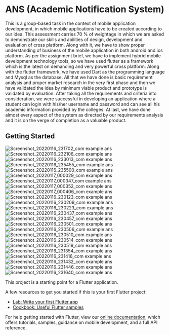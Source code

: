 # ANS (Academic Notification System)

This is a group-based task in the context of mobile application development, in which mobile applications have to be created according to our idea. This assessment carries 70 % of weightage in which we are asked to demonstrate our skills and abilities of design, development and evaluation of cross platform.  Along with it, we have to show proper understanding of business of the mobile application in both android and ios platform. As per the assignment brief, we have to implement hybrid mobile development technology tools, so we have used flutter as a framework which is the latest on demanding and very powerful cross platform. Along with the flutter framework, we have used Dart as the programming language and Mysql as the database. All that we have done is basic requirement analysis and proper market research in the very first phase and then we have validated the idea by minimum viable product and prototype is validated by evaluation.  After taking all the requirements and criteria into consideration, we were successful in developing an application where a student can login with his/her username and password and can see all his academic information provided by the colleges. At last, we have done almost every aspect of the system as directed by our requirements analysis and it is on the verge of completion as a valuable product.

## Getting Started
![Screenshot_20220116_231702_com example ans](https://user-images.githubusercontent.com/79441756/149673529-d22703ee-1193-45cc-ad29-bc33f58af0f4.jpg)
![Screenshot_20220116_232106_com example ans](https://user-images.githubusercontent.com/79441756/149673532-2370fd99-8513-48ea-a92b-6b4d61747a34.jpg)
![Screenshot_20220116_233013_com example ans](https://user-images.githubusercontent.com/79441756/149673534-38984dd3-d1e3-4597-b91a-b269c52234ba.jpg)
![Screenshot_20220116_235455_com example ans](https://user-images.githubusercontent.com/79441756/149673538-6bdfcce4-87a7-4ad6-b647-85ea57c383ed.jpg)
![Screenshot_20220116_235500_com example ans](https://user-images.githubusercontent.com/79441756/149673542-bce203b2-5ddb-4057-a01c-a3804f6f280f.jpg)
![Screenshot_20220117_000029_com example ans](https://user-images.githubusercontent.com/79441756/149673544-62e21fe6-80fb-4682-86ba-c7ab09a0bf96.jpg)
![Screenshot_20220117_000347_com example ans](https://user-images.githubusercontent.com/79441756/149673545-4a21e2d6-d2fb-407b-983c-4be7536e6864.jpg)
![Screenshot_20220117_000352_com example ans](https://user-images.githubusercontent.com/79441756/149673547-ad0d3cdb-2809-4ad3-ba2a-adee8fe47f4c.jpg)
![Screenshot_20220117_000406_com example ans](https://user-images.githubusercontent.com/79441756/149673548-57b3984e-ad97-463b-a985-b20b0a5eed68.jpg)
![Screenshot_20220116_230123_com example ans](https://user-images.githubusercontent.com/79441756/149673549-aa801e2d-bd86-48ba-8563-2c4fa882d2e1.jpg)
![Screenshot_20220116_230209_com example ans](https://user-images.githubusercontent.com/79441756/149673552-927bad15-6721-43d3-8ecb-aa195c9fbd7e.jpg)
![Screenshot_20220116_230223_com example ans](https://user-images.githubusercontent.com/79441756/149673557-87b6d5c6-85ac-49e3-a17d-940fb2f3c9dc.jpg)
![Screenshot_20220116_230437_com example ans](https://user-images.githubusercontent.com/79441756/149673558-3a0065ba-c72c-4afd-87d2-2151e477c5ae.jpg)
![Screenshot_20220116_230457_com example ans](https://user-images.githubusercontent.com/79441756/149673560-4cc9c690-3de8-4e4e-b4cb-e5869d2d72b6.jpg)
![Screenshot_20220116_230501_com example ans](https://user-images.githubusercontent.com/79441756/149673563-49aa896f-2eee-40d3-8bda-d5a4f8758699.jpg)
![Screenshot_20220116_230506_com example ans](https://user-images.githubusercontent.com/79441756/149673565-aa203127-c678-43a0-9d38-dd8b899dffd3.jpg)
![Screenshot_20220116_230510_com example ans](https://user-images.githubusercontent.com/79441756/149673570-2cc656e6-0edd-4346-9c4a-21a61272a754.jpg)
![Screenshot_20220116_230514_com example ans](https://user-images.githubusercontent.com/79441756/149673572-6b455007-3b4c-495f-a0fb-b98c39509abf.jpg)
![Screenshot_20220116_230519_com example ans](https://user-images.githubusercontent.com/79441756/149673576-fb0b2420-5338-4198-af3a-c50fb670d8a2.jpg)
![Screenshot_20220116_231354_com example ans](https://user-images.githubusercontent.com/79441756/149673579-fdb65e0d-146d-44da-881b-8e20a6c4e0d8.jpg)
![Screenshot_20220116_231416_com example ans](https://user-images.githubusercontent.com/79441756/149673581-02e4433d-ec84-454f-ae33-3a6eb59691d9.jpg)
![Screenshot_20220116_231432_com example ans](https://user-images.githubusercontent.com/79441756/149673583-a5a425f9-12ad-427b-8ed3-2f839b74d84a.jpg)
![Screenshot_20220116_231446_com example ans](https://user-images.githubusercontent.com/79441756/149673585-2f030a85-0379-48e5-a282-3145f05f4264.jpg)
![Screenshot_20220116_231640_com example ans](https://user-images.githubusercontent.com/79441756/149673587-d4d7a6b3-4425-4b9a-831b-e87308f13af0.jpg)

This project is a starting point for a Flutter application.

A few resources to get you started if this is your first Flutter project:

- [Lab: Write your first Flutter app](https://flutter.dev/docs/get-started/codelab)
- [Cookbook: Useful Flutter samples](https://flutter.dev/docs/cookbook)

For help getting started with Flutter, view our
[online documentation](https://flutter.dev/docs), which offers tutorials,
samples, guidance on mobile development, and a full API reference.
